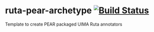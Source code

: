 # ruta-pear-archetype [![Build Status](https://travis-ci.com/cgaege/ruta-pear-archetype.svg?branch=master)](https://travis-ci.com/cgaege/ruta-pear-archetype)
Template to create PEAR packaged UIMA Ruta annotators
